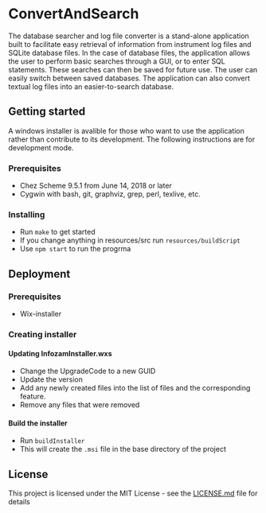 # ConvertAndSearch
The database searcher and log file converter is a stand-alone
application built to facilitate easy retrieval of information from
instrument log files and SQLite database files.
In the case of
database files, the application allows the user to perform basic
searches through a GUI, or to enter SQL statements. These searches can
then be saved for future use. The user can easily switch between saved
databases. The application can
also convert textual log files into an easier-to-search database.

## Getting started
A windows installer is avalible for those who want to use the application rather than contribute to its development. The following instructions are for development mode.

### Prerequisites
- Chez Scheme 9.5.1 from June 14, 2018 or later
- Cygwin with bash, git, graphviz, grep, perl, texlive, etc.

### Installing
* Run `make` to get started
* If you change anything in resources/src run `resources/buildScript`
* Use `npm start` to run the progrma

## Deployment
### Prerequisites 
- Wix-installer

### Creating installer
#### Updating InfozamInstaller.wxs
- Change the UpgradeCode to a new GUID
- Update the version
- Add any newly created files into the list of files and the corresponding feature.
- Remove any files that were removed

#### Build the installer
- Run `buildInstaller`
- This will create the `.msi` file in the base directory of the project

## License

This project is licensed under the MIT License - see the [LICENSE.md](LICENSE.md) file for details




